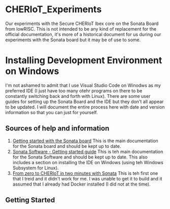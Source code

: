 # CHERIoT_Experiments
Our experiments with the Secure CHERIoT Ibex core on the Sonata Board from lowRISC. This is not intended to be any kind of replacement for the official documentation, it's more of a historical document for us during our experiments with the Sonata board but it may be of use to some.

# Installing Development Environment on Windows
I'm not ashamed to admit that I use Visual Studio Code on Winodws as my preferred IDE (I just have too many otehr programs on there to be constantly switching back and forth with Linux). There are some user guides for setting up the Sonata Board and the IDE but they don't all appear to be updated. I will document the entire process here with date and version information so that you can just for yourself.

## Sources of help and information
1. [Getting started with the Sonata board](https://lowrisc.github.io/sonata-system/doc/guide/index.html) This is the main documentation for the Sonata board and should be kept up to date.
2. [Sonata Software - Getting started guide](https://lowrisc.github.io/sonata-software/doc/getting-started.html) This is teh main documentation for the Sonata Software and should be kept up to date. This also includes a section on installing the IDE on Windows (using teh Windows Subsystem for Linux).
3. [From zero to CHERIoT in two minutes with Sonata](https://cheriot.org/fpga/ibex/2024/06/10/sonata-quick-start.html) This is teh first one that I treid and it didn't work for me. I was unable to get it to build and it assumed that I already had Docker installed (I did not at the time).

## Getting Started
